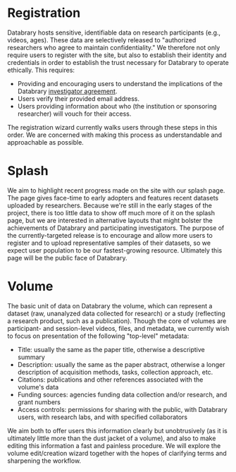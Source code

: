 # Registration

Databrary hosts sensitive, identifiable data on research participants (e.g., videos, ages). 
These data are selectively released to "authorized researchers who agree to maintain confidentiality."
We therefore not only require users to register with the site, but also to establish their identity and credentials in order to establish the trust necessary for Databrary to operate ethically.
This requires:

- Providing and encouraging users to understand the implications of the Databrary [investigator agreement](http://databrary.org/user-guide/policies/investigator-agreement.html).
- Users verify their provided email address.
- Users providing information about who (the institution or sponsoring researcher) will vouch for their access.

The registration wizard currently walks users through these steps in this order.
We are concerned with making this process as understandable and approachable as possible.

# Splash

We aim to highlight recent progress made on the site with our splash page.
The page gives face-time to early adopters and features recent datasets uploaded by researchers.
Because we're still in the early stages of the project, there is too little data to show off much more of it on the splash page, but we are interested in alternative layouts that might bolster the achievements of Databrary and participating investigators.
The purpose of the currently-targeted release is to encourage and allow more users to register and to upload representative samples of their datasets, so we expect user population to be our fastest-growing resource.
Ultimately this page will be the public face of Databrary.

# Volume

The basic unit of data on Databrary the volume, which can represent a dataset (raw, unanalyzed data collected for research) or a study (reflecting a research product, such as a publication).
Though the core of volumes are participant- and session-level videos, files, and metadata, we currently wish to focus on presentation of the following "top-level" metadata:

- Title: usually the same as the paper title, otherwise a descriptive summary
- Description: usually the same as the paper abstract, otherwise a longer description of acquisition methods, tasks, collection approach, etc.
- Citations: publications and other references associated with the volume's data
- Funding sources: agencies funding data collection and/or research, and grant numbers
- Access controls: permissions for sharing with the public, with Databrary users, with research labs, and with specified collaborators

We aim both to offer users this information clearly but unobtrusively (as it is ultimately little more than the dust jacket of a volume), and also to make editing this information a fast and painless procedure.
We will explore the volume edit/creation wizard together with the hopes of clarifying terms and sharpening the workflow.
